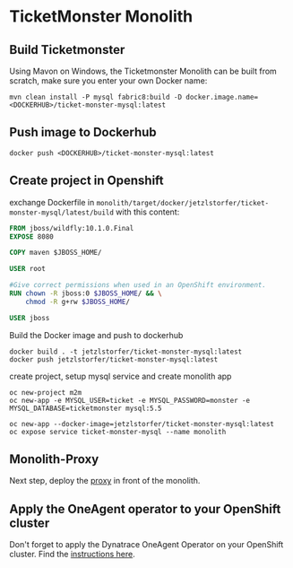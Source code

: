 # TicketMonster Monolith

## Build Ticketmonster

Using Mavon on Windows, the Ticketmonster Monolith can be built from scratch, make sure you enter your own Docker name:
```
mvn clean install -P mysql fabric8:build -D docker.image.name=<DOCKERHUB>/ticket-monster-mysql:latest
```

<!--
## Run Ticketmonster locally

```
TODO
docker run -d -p 
```
-->

## Push image to Dockerhub

```
docker push <DOCKERHUB>/ticket-monster-mysql:latest
```


## Create project in Openshift

exchange Dockerfile in ```monolith/target/docker/jetzlstorfer/ticket-monster-mysql/latest/build``` with this content:
```dockerfile
FROM jboss/wildfly:10.1.0.Final 
EXPOSE 8080

COPY maven $JBOSS_HOME/

USER root

#Give correct permissions when used in an OpenShift environment.
RUN chown -R jboss:0 $JBOSS_HOME/ && \
    chmod -R g+rw $JBOSS_HOME/

USER jboss

```

Build the Docker image and push to dockerhub
```
docker build . -t jetzlstorfer/ticket-monster-mysql:latest
docker push jetzlstorfer/ticket-monster-mysql:latest
```


create project, setup mysql service and create monolith app

```
oc new-project m2m
oc new-app -e MYSQL_USER=ticket -e MYSQL_PASSWORD=monster -e MYSQL_DATABASE=ticketmonster mysql:5.5 

oc new-app --docker-image=jetzlstorfer/ticket-monster-mysql:latest
oc expose service ticket-monster-mysql --name monolith
```

## Monolith-Proxy

Next step, deploy the [proxy](../monolith-proxy/) in front of the monolith.

## Apply the OneAgent operator to your OpenShift cluster

Don't forget to apply the Dynatrace OneAgent Operator on your OpenShift cluster.
Find the [instructions here](../dynatrace-oneagent-operator/).

